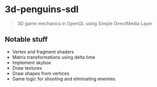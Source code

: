 # 3d-penguins-sdl
>3D game mechanics in OpenGL using Simple DirectMedia Layer

## Notable stuff
- Vertex and fragment shaders
- Matrix transformations using delta time
- Implement skybox
- Draw textures
- Draw shapes from vertices
- Game logic for shooting and eliminating enemies
